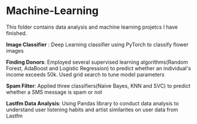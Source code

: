 # Machine-Learning
This folder contains data analysis and machine learning projetcs I have finished.

**Image Classifier** : Deep Learning classifier using PyTorch to classify flower images

**Finding Donors**: Employed several supervised learning algorithms(Random Forest, AdaBoost and Logistic Regression) to predict whether an individual's income exceeds 50k. Used grid search to tune model parameters

**Spam Filter**: Applied three classifiers(Naive Bayes, KNN and SVC) to predict whether a SMS message is spam or not

**Lastfm Data Analysis**: Using Pandas library to conduct data analysis to understand user listening habits and artist similarites on user data from Lastfm

